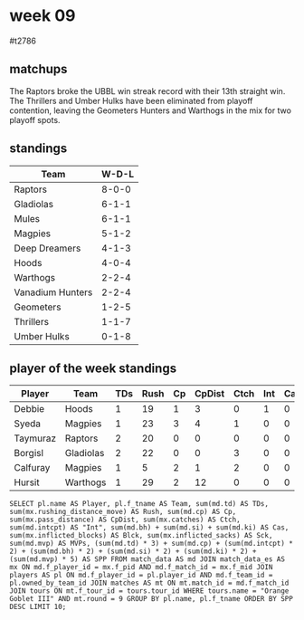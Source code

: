 # week 09

#t2786

## matchups

 The Raptors broke the UBBL win streak record with their 13th straight win. The Thrillers and Umber Hulks have been eliminated from playoff contention, leaving the Geometers Hunters and Warthogs in the mix for two playoff spots.

## standings

| Team | W-D-L |
|-------|-----|
| Raptors | 8-0-0 |
| Gladiolas | 6-1-1 |
| Mules | 6-1-1 |
| Magpies | 5-1-2 |
| Deep Dreamers | 4-1-3 |
| Hoods | 4-0-4 |
| Warthogs | 2-2-4 |
| Vanadium Hunters | 2-2-4 |
| Geometers | 1-2-5 |
| Thrillers | 1-1-7 |
| Umber Hulks | 0-1-8 |


## player of the week standings

| Player            | Team             | TDs  | Rush | Cp   | CpDist | Ctch | Int | Cas  | Blck | Sck | MVP | SPP  |
|-------------------|------------------|------|------|------|----------|---------|---|---|--------|-------|------|------|
| Debbie   | Hoods            |    1 |   19 |    1 |      3 |    0 |    1 |    0 |    2 |    0 |    0 |    6 |
| Syeda    | Magpies          |    1 |   23 |    3 |      4 |    1 |    0 |    0 |    1 |    0 |    0 |    6 |
| Taymuraz | Raptors          |    2 |   20 |    0 |      0 |    0 |    0 |    0 |    0 |    0 |    0 |    6 |
| Borgisl  | Gladiolas        |    2 |   22 |    0 |      0 |    3 |    0 |    0 |    1 |    0 |    0 |    6 |
| Calfuray | Magpies          |    1 |    5 |    2 |      1 |    2 |    0 |    0 |    0 |    0 |    0 |    5 |
| Hursit   | Warthogs         |    1 |   29 |    2 |     12 |    0 |    0 |    0 |    0 |    0 |    0 |    5 |


```
SELECT pl.name AS Player, pl.f_tname AS Team, sum(md.td) AS TDs, sum(mx.rushing_distance_move) AS Rush, sum(md.cp) AS Cp,	sum(mx.pass_distance) AS CpDist, sum(mx.catches) AS Ctch, sum(md.intcpt) AS "Int", sum(md.bh) + sum(md.si) + sum(md.ki) AS Cas, sum(mx.inflicted_blocks) AS Blck, sum(mx.inflicted_sacks) AS Sck, sum(md.mvp) AS MVPs, (sum(md.td) * 3) + sum(md.cp) + (sum(md.intcpt) * 2) + (sum(md.bh) * 2) + (sum(md.si) * 2) + (sum(md.ki) * 2) + (sum(md.mvp) * 5) AS SPP FROM match_data AS md JOIN match_data_es AS mx ON md.f_player_id = mx.f_pid AND md.f_match_id = mx.f_mid JOIN players AS pl ON md.f_player_id = pl.player_id AND md.f_team_id = pl.owned_by_team_id JOIN matches AS mt ON mt.match_id = md.f_match_id JOIN tours ON mt.f_tour_id = tours.tour_id WHERE tours.name = "Orange Goblet III" AND mt.round = 9 GROUP BY pl.name, pl.f_tname ORDER BY SPP DESC LIMIT 10;
```
